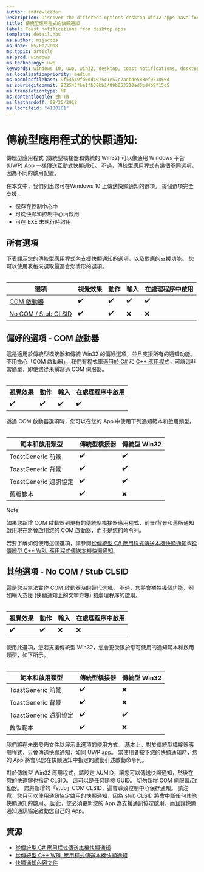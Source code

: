 ```yaml
---
author: andrewleader
Description: Discover the different options desktop Win32 apps have for sending toast notifications
title: 傳統型應用程式的快顯通知
label: Toast notifications from desktop apps
template: detail.hbs
ms.author: mijacobs
ms.date: 05/01/2018
ms.topic: article
ms.prod: windows
ms.technology: uwp
keywords: windows 10, uwp, win32, desktop, toast notifications, desktop bridge, options for sending toasts, com server, com activator, com, fake com, no com, without com, send toast, 桌面, 快顯通知, 傳統型橋接器, 傳送快顯通知的選項, com 伺服器, com 啟動器, 假 com, 無 com, 沒有 com, 傳送快顯通知
ms.localizationpriority: medium
ms.openlocfilehash: 9f54519fd0ddc975c1e57c2aebde583ef971850d
ms.sourcegitcommit: 232543fba1fb30bb1489b053310ed6bd4b8f15d5
ms.translationtype: MT
ms.contentlocale: zh-TW
ms.lasthandoff: 09/25/2018
ms.locfileid: "4180101"
---
```

# <a name="toast-notifications-from-desktop-apps"></a>傳統型應用程式的快顯通知:

傳統型應用程式 (傳統型橋接器和傳統的 Win32) 可以像通用 Windows 平台 (UWP) App 一樣傳送互動式快顯通知。 不過，傳統型應用程式有幾個不同選項，因為不同的啟用配置。

在本文中，我們列出您可在Windows 10 上傳送快顯通知的選項。 每個選項完全支援...

* 保存在控制中心中
* 可從快顯和控制中心內啟用
* 可在 EXE 未執行時啟用

## <a name="all-options"></a>所有選項

下表顯示您的傳統型應用程式內支援快顯通知的選項，以及對應的支援功能。 您可以使用表格來選取最適合您情形的選項。<br/><br/>

| 選項 | 視覺效果 | 動作 | 輸入 | 在處理程序中啟用 |
| -- | -- | -- | -- | -- |
| [COM 啟動器](#preferred-option---com-activator) | ✔️ | ✔️ | ✔️ | ✔️ |
| [No COM / Stub CLSID](#alternative-option---no-com--stub-clsid) | ✔️ | ✔️ | ❌ | ❌ |


## <a name="preferred-option---com-activator"></a>偏好的選項 - COM 啟動器

這是適用於傳統型橋接器和傳統 Win32 的偏好選項，並且支援所有的通知功能。 不用擔心「COM 啟動器」，我們有程式庫[適用於 C#](send-local-toast-desktop.md) 和 [C++ 應用程式](send-local-toast-desktop-cpp-wrl.md)，可讓這非常簡單，即使您從未撰寫過 COM 伺服器。<br/><br/>

| 視覺效果 | 動作 | 輸入 | 在處理程序中啟用 |
| -- | -- | -- | -- |
| ✔️ | ✔️ | ✔️ | ✔️ |

透過 COM 啟動器選項時，您可以在您的 App 中使用下列通知範本和啟用類型。<br/><br/>

| 範本和啟用類型 | 傳統型橋接器 | 傳統型 Win32 |
| -- | -- | -- |
| ToastGeneric 前景 | ✔️ | ✔️ |
| ToastGeneric 背景 | ✔️ | ✔️ |
| ToastGeneric 通訊協定 | ✔️ | ✔️ |
| 舊版範本 | ✔️ | ❌ |

> [!NOTE]
> 如果您新增 COM 啟動器到現有的傳統型橋接器應用程式，前景/背景和舊版通知啟用現在將會啟用您的 COM 啟動器，而不是您的命令列。

若要了解如何使用這個選項，請參閱[從傳統型 C# 應用程式傳送本機快顯通知](send-local-toast-desktop.md)或[從傳統型 C++ WRL 應用程式傳送本機快顯通知](send-local-toast-desktop-cpp-wrl.md)。


## <a name="alternative-option---no-com--stub-clsid"></a>其他選項 - No COM / Stub CLSID

這是您若無法實作 COM 啟動器時的替代選項。 不過，您將會犧牲幾個功能，例如輸入支援 (快顯通知上的文字方塊) 和處理程序的啟用。<br/><br/>

| 視覺效果 | 動作 | 輸入 | 在處理程序中啟用 |
| -- | -- | -- | -- |
| ✔️ | ✔️ | ❌ | ❌ |

使用此選項，您若支援傳統型 Win32，您會更受限於您可使用的通知範本和啟用類型，如下所示。<br/><br/>

| 範本和啟用類型 | 傳統型橋接器 | 傳統型 Win32 |
| -- | -- | -- |
| ToastGeneric 前景 | ✔️ | ❌ |
| ToastGeneric 背景 | ✔️ | ❌ |
| ToastGeneric 通訊協定 | ✔️ | ✔️ |
| 舊版範本 | ✔️ | ❌ |

我們將在未來發佈文件以展示此選項的使用方式。 基本上，對於傳統型橋接器應用程式，只會傳送快顯通知，如同 UWP app。 當使用者按下您的快顯通知時，您的 App 將會以您在快顯通知中指定的啟動引述啟動命令列。

對於傳統型 Win32 應用程式，請設定 AUMID，讓您可以傳送快顯通知，然後在您的快速鍵也指定 CLSID。 這可以是任何隨機 GUID。 切勿新增 COM 伺服器/啟動器。 您將新增的「stub」COM CLSID，這會導致控制中心保存通知。 請注意，您只可以使用通訊協定啟用的快顯通知，因為 stub CLSID 將會中斷任何其他快顯通知的啟用。 因此，您必須更新您的 App 為支援通訊協定啟用，而且讓快顯通知通訊協定啟動您自己的 App。


## <a name="resources"></a>資源

* [從傳統型 C# 應用程式傳送本機快顯通知](send-local-toast-desktop.md)
* [從傳統型 C++ WRL 應用程式傳送本機快顯通知](send-local-toast-desktop-cpp-wrl.md)
* [快顯通知內容文件](adaptive-interactive-toasts.md)